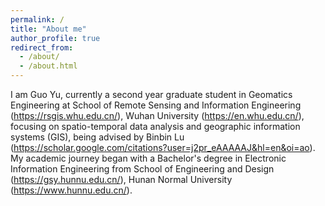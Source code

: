 ```yaml
---
permalink: /
title: "About me"
author_profile: true
redirect_from: 
  - /about/
  - /about.html
---
```


I am Guo Yu, currently a second year graduate student in Geomatics Engineering at School of Remote Sensing and Information Engineering (https://rsgis.whu.edu.cn/), Wuhan University (https://en.whu.edu.cn/), focusing on spatio-temporal data analysis and geographic information systems (GIS), being advised by Binbin Lu (https://scholar.google.com/citations?user=j2pr_eAAAAAJ&hl=en&oi=ao). My academic journey began with a Bachelor's degree in Electronic Information Engineering from School of Engineering and Design (https://gsy.hunnu.edu.cn/), Hunan Normal University (https://www.hunnu.edu.cn/).
